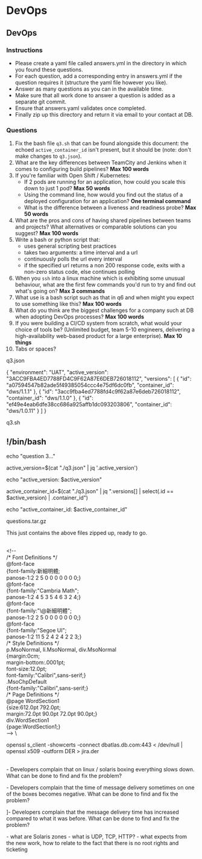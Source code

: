 # DevOps

## DevOps

### Instructions

* Please create a yaml file called answers.yml in the directory in which you found these questions.
* For each question, add a corresponding entry in answers.yml if the question requires it (structure the yaml file however you like).
* Answer as many questions as you can in the available time.
* Make sure that all work done to answer a question is added as a separate git commit.
* Ensure that answers.yaml validates once completed.
* Finally zip up this directory and return it via email to your contact at DB.

### Questions

1. Fix the bash file `q3.sh` that can be found alongside this document: the echoed `active_container_id` isn't present, but it should be (note: don't make changes to `q3.json`).
2. What are the key differences between TeamCity and Jenkins when it comes to configuring build pipelines? **Max 100 words**
3. If you're familiar with Open Shift / Kubernetes:
   * If 2 pods are running for an application, how could you scale this down to just 1 pod? **Max 50 words**
   * Using the command line, how would you find out the status of a deployed configuration for an application? **One terminal command**
   * What is the difference between a liveness and readiness probe? **Max 50 words**
4. What are the pros and cons of having shared pipelines between teams and projects? What alternatives or comparable solutions can you suggest? **Max 100 words**
5. Write a bash or python script that:
   * uses general scripting best practices
   * takes two arguments: a time interval and a url
   * continuously polls the url every interval
   * if the specified url returns a non 200 response code, exits with a non-zero status code, else continues polling
6. When you `ssh` into a linux machine which is exhibiting some unusual behaviour, what are the first few commands you'd run to try and find out what's going on? **Max 3 commands**
7. What use is a bash script such as that in q6 and when might you expect to use something like this? **Max 100 words**
8. What do you think are the biggest challenges for a company such at DB when adopting DevOps processes? **Max 100 words**
9. If you were building a CI/CD system from scratch, what would your choice of tools be? (Unlimited budget, team 5-10 engineers, delivering a high-availability web-based product for a large enterprise). **Max 10 things**
10. Tabs or spaces?

q3.json

{ "environment": "UAT", "active\_version": "3ACC9FBA4ED7788FD4C9F62A87E6DEB726018112", "versions": \[ { "id": "a07594547b82ade5f49385054ccc4e75df6dc0fb", "container\_id": "dws/1.1.1" }, { "id": "3acc9fba4ed7788fd4c9f62a87e6deb726018112", "container\_id": "dws/1.1.0" }, { "id": "ef49e4eab6dfe38cc686a925affb1dc093203806", "container\_id": "dws/1.0.11" } ] }

q3.sh

## !/bin/bash

echo "question 3..."

active\_version=$(cat "./q3.json" | jq '.active\_version')

echo "active\_version: $active\_version"

active\_container\_id=$(cat "./q3.json" | jq ".versions\[] | select(.id == $active\_version) | .container\_id")

echo "active\_container\_id: $active\_container\_id"

questions.tar.gz

This just contains the above files zipped up, ready to go.



\
\<!--\
&#x20;/\* Font Definitions \*/\
&#x20;@font-face\
&#x9;{font-family:新細明體;\
&#x9;panose-1:2 2 5 0 0 0 0 0 0 0;}\
@font-face\
&#x9;{font-family:"Cambria Math";\
&#x9;panose-1:2 4 5 3 5 4 6 3 2 4;}\
@font-face\
&#x9;{font-family:"\\@新細明體";\
&#x9;panose-1:2 2 5 0 0 0 0 0 0 0;}\
@font-face\
&#x9;{font-family:"Segoe UI";\
&#x9;panose-1:2 11 5 2 4 2 4 2 2 3;}\
&#x20;/\* Style Definitions \*/\
&#x20;p.MsoNormal, li.MsoNormal, div.MsoNormal\
&#x9;{margin:0cm;\
&#x9;margin-bottom:.0001pt;\
&#x9;font-size:12.0pt;\
&#x9;font-family:"Calibri",sans-serif;}\
.MsoChpDefault\
&#x9;{font-family:"Calibri",sans-serif;}\
&#x20;/\* Page Definitions \*/\
&#x20;@page WordSection1\
&#x9;{size:612.0pt 792.0pt;\
&#x9;margin:72.0pt 90.0pt 72.0pt 90.0pt;}\
div.WordSection1\
&#x9;{page:WordSection1;}\
\-->\


&#x20;

openssl s\_client -showcerts -connect dbatlas.db.com:443 < /dev/null | openssl x509 -outform DER > jira.der &#x20;



\
\- Developers complain that on linux / solaris boxing everything slows down. What can be done to find and fix the problem?&#x20;

\- Developers complain that the time of message delivery sometimes on one of the boxes becomes negative. What can be done to find and fix the problem?&#x20;

]- Developers complain that the message delivery time has increased compared to what it was before. What can be done to find and fix the problem? &#x20;

&#x20;\- what are Solaris zones - what is UDP, TCP, HTTP?   - what expects from the new work, how to relate to the fact that there is no root rights and ticketing
